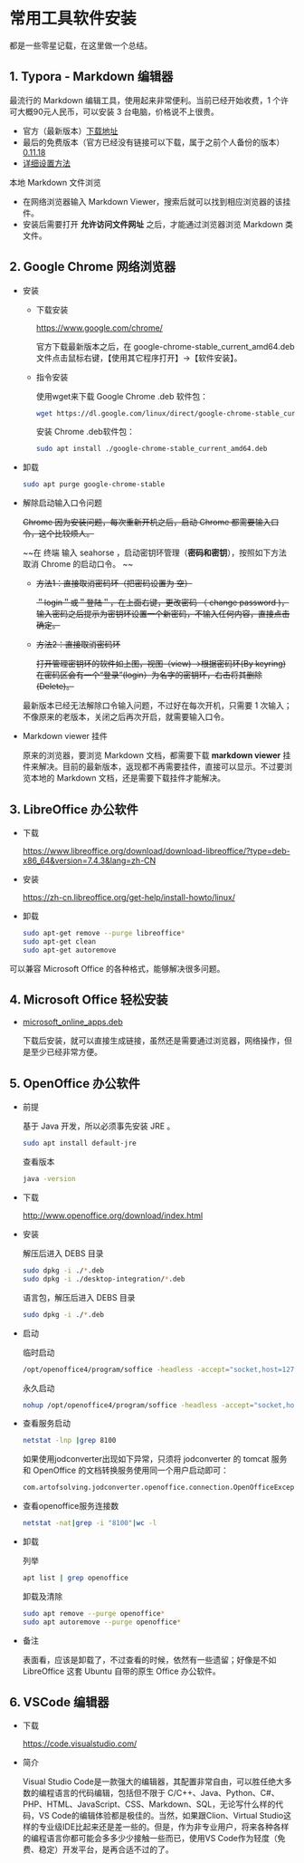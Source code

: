 # 常用工具软件安装

都是一些零星记载，在这里做一个总结。

## 1. Typora - Markdown 编辑器

最流行的 Markdown 编辑工具，使用起来非常便利。当前已经开始收费，1 个许可大概90元人民币，可以安装 3 台电脑，价格说不上很贵。

- 官方（最新版本）[下载地址](https://www.typora.io/)
- 最后的免费版本（官方已经没有链接可以下载，属于之前个人备份的版本）[0.11.18](data/typora_0.11.18_amd64.deb)
- [详细设置方法](https://github.com/liu-tokyo/TOOLS/blob/main/01-Typora_Markdown%E7%BC%96%E8%BE%91%E5%B7%A5%E5%85%B7.md)

本地 Markdown 文件浏览

- 在网络浏览器输入 Markdown Viewer，搜索后就可以找到相应浏览器的该挂件。
- 安装后需要打开 **允许访问文件网址** 之后，才能通过浏览器浏览 Markdown 类文件。



## 2. Google Chrome 网络浏览器

- 安装

  - 下载安装

    https://www.google.com/chrome/

    官方下载最新版本之后，在 google-chrome-stable_current_amd64.deb 文件点击鼠标右键，【使用其它程序打开】→【软件安装】。

  - 指令安装

    使用wget来下载 Google Chrome .deb 软件包：

    ```bash
    wget https://dl.google.com/linux/direct/google-chrome-stable_current_amd64.deb
    ```

    安装 Chrome .deb软件包：

    ```bash
    sudo apt install ./google-chrome-stable_current_amd64.deb
    ```

- 卸载

  ```bash
  sudo apt purge google-chrome-stable
  ```

- 解除启动输入口令问题

  ~~Chrome 因为安装问题，每次重新开机之后，启动 Chrome 都需要输入口令，这个比较烦人。~~

  ~~在 终端 输入 seahorse ，启动密钥环管理（**密码和密钥**），按照如下方法取消 Chrome 的启动口令。 ~~

  - ~~方法1：直接取消密码环（把密码设置为 空）~~

    ~~＂login＂或＂登陆＂，在上面右键，更改密码 （ change password )，输入密码之后提示为密钥环设置一个新密码，不输入任何内容，直接点击确定。~~

  - ~~方法2：直接取消密码环~~

    ~~打开管理密钥环的软件如上图，视图（view) ->根据密码环(By keyring) 在密码区会有一个“登录”(login）为名字的密钥环，右击将其删除(Delete)。~~

  最新版本已经无法解除口令输入问题，不过好在每次开机，只需要 1 次输入；不像原来的老版本，关闭之后再次开启，就需要输入口令。

- Markdown viewer 挂件

  原来的浏览器，要浏览 Markdown 文档，都需要下载 **markdown viewer** 挂件来解决。目前的最新版本，返现都不再需要挂件，直接可以显示。不过要浏览本地的 Markdown 文档，还是需要下载挂件才能解决。



## 3. LibreOffice 办公软件

- 下载

  https://www.libreoffice.org/download/download-libreoffice/?type=deb-x86_64&version=7.4.3&lang=zh-CN

- 安装

  https://zh-cn.libreoffice.org/get-help/install-howto/linux/

- 卸载

  ```bash
  sudo apt-get remove --purge libreoffice*
  sudo apt-get clean
  sudo apt-get autoremove
  ```

可以兼容 Microsoft Office 的各种格式，能够解决很多问题。 

## 4. Microsoft Office 轻松安装

- [microsoft_online_apps.deb](http://sourceforge.net/projects/microsoftonlineapps/files/v1.0.0/microsoft_online_apps.deb/download)

  下载后安装，就可以直接生成链接，虽然还是需要通过浏览器，网络操作，但是至少已经非常方便。

## 5. OpenOffice 办公软件

- 前提

  基于 Java 开发，所以必须事先安装 JRE 。

  ```bash
  sudo apt install default-jre
  ```
  
  查看版本
  
  ```bash
  java -version
  ```

- 下载

  http://www.openoffice.org/download/index.html

- 安装

  解压后进入 DEBS 目录

  ```bash
  sudo dpkg -i ./*.deb
  sudo dpkg -i ./desktop-integration/*.deb
  ```

  语言包，解压后进入 DEBS 目录

  ```bash
  sudo dpkg -i ./*.deb
  ```

- 启动

  临时启动

  ```bash
  /opt/openoffice4/program/soffice -headless -accept="socket,host=127.0.0.1,port=8100;urp;" -nofirststartwizard &
  ```

  永久启动

  ```bash
  nohup /opt/openoffice4/program/soffice -headless -accept="socket,host=127.0.0.1,port=8100;urp;" -nofirststartwizard &
  ```

- 查看服务启动

  ```bash
  netstat -lnp |grep 8100
  ```

  如果使用jodconverter出现如下异常，只须将 jodconverter 的 tomcat 服务和 OpenOffice 的文档转换服务使用同一个用户启动即可：

  ```bash
  com.artofsolving.jodconverter.openoffice.connection.OpenOfficeException: conversion failed: could not save output document; OOo errorCode: 525
  ```

- 查看openoffice服务连接数

  ```bash
  netstat -nat|grep -i "8100"|wc -l
  ```

- 卸载

  列举

  ```bash
  apt list | grep openoffice
  ```

  卸载及清除

  ```bash
  sudo apt remove --purge openoffice*
  sudo apt autoremove --purge openoffice*
  ```

- 备注

  表面看，应该是卸载了，不过查看的时候，依然有一些遗留；好像是不如 LibreOffice 这套 Ubuntu 自带的原生 Office 办公软件。



## 6. VSCode 编辑器

- 下载

  https://code.visualstudio.com/

- 简介

  Visual Studio Code是一款强大的编辑器，其配置非常自由，可以胜任绝大多数的编程语言的代码编辑，包括但不限于 C/C++、Java、Python、C#、PHP、HTML、JavaScript、CSS、Markdown、SQL，无论写什么样的代码，VS Code的编辑体验都是极佳的。当然，如果跟Clion、Virtual Studio这样的专业级IDE比起来还是差一些的。但是，作为非专业用户，将来各种各样的编程语言你都可能会多多少少接触一些而已，使用VS Code作为轻度（免费、稳定）开发平台，是再合适不过的了。